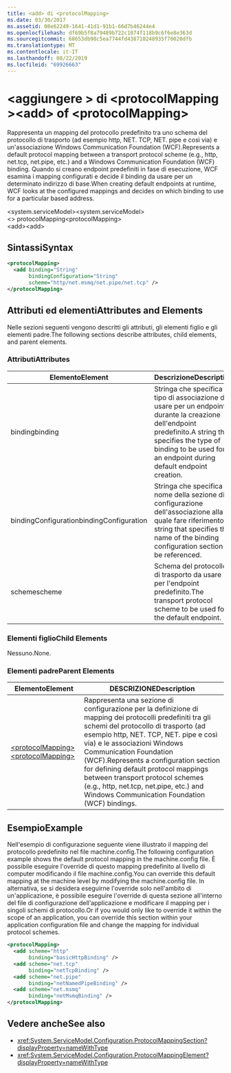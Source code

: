 ```yaml
---
title: <add> di <protocolMapping>
ms.date: 03/30/2017
ms.assetid: 08e62249-1641-41d1-91b1-66d7b46244e4
ms.openlocfilehash: df69b5f8a79489b722c1074f118b9c6f6e8e363d
ms.sourcegitcommit: 68653db98c5ea7744fd438710248935f70020dfb
ms.translationtype: MT
ms.contentlocale: it-IT
ms.lasthandoff: 08/22/2019
ms.locfileid: "69926663"
---
```

# <a name="add-of-protocolmapping"></a><span data-ttu-id="43bcb-102">\<aggiungere > di \<protocolMapping ></span><span class="sxs-lookup"><span data-stu-id="43bcb-102">\<add> of \<protocolMapping></span></span>
<span data-ttu-id="43bcb-103">Rappresenta un mapping del protocollo predefinito tra uno schema del protocollo di trasporto (ad esempio http, NET. TCP, NET. pipe e così via) e un'associazione Windows Communication Foundation (WCF).</span><span class="sxs-lookup"><span data-stu-id="43bcb-103">Represents a default protocol mapping between a transport protocol scheme (e.g., http, net.tcp, net.pipe, etc.) and a Windows Communication Foundation (WCF) binding.</span></span> <span data-ttu-id="43bcb-104">Quando si creano endpoint predefiniti in fase di esecuzione, WCF esamina i mapping configurati e decide il binding da usare per un determinato indirizzo di base.</span><span class="sxs-lookup"><span data-stu-id="43bcb-104">When creating default endpoints at runtime, WCF looks at the configured mappings and decides on which binding to use for a particular based address.</span></span>  
  
 <span data-ttu-id="43bcb-105">\<system.serviceModel></span><span class="sxs-lookup"><span data-stu-id="43bcb-105">\<system.serviceModel></span></span>  
<span data-ttu-id="43bcb-106">\<> protocolMapping</span><span class="sxs-lookup"><span data-stu-id="43bcb-106">\<protocolMapping></span></span>  
<span data-ttu-id="43bcb-107">\<add></span><span class="sxs-lookup"><span data-stu-id="43bcb-107">\<add></span></span>  
  
## <a name="syntax"></a><span data-ttu-id="43bcb-108">Sintassi</span><span class="sxs-lookup"><span data-stu-id="43bcb-108">Syntax</span></span>  
  
```xml  
<protocolMapping>
  <add binding="String"
       bindingConfiguration="String"
       scheme="http/net.msmq/net.pipe/net.tcp" />
</protocolMapping>
```  
  
## <a name="attributes-and-elements"></a><span data-ttu-id="43bcb-109">Attributi ed elementi</span><span class="sxs-lookup"><span data-stu-id="43bcb-109">Attributes and Elements</span></span>  
 <span data-ttu-id="43bcb-110">Nelle sezioni seguenti vengono descritti gli attributi, gli elementi figlio e gli elementi padre.</span><span class="sxs-lookup"><span data-stu-id="43bcb-110">The following sections describe attributes, child elements, and parent elements.</span></span>  
  
### <a name="attributes"></a><span data-ttu-id="43bcb-111">Attributi</span><span class="sxs-lookup"><span data-stu-id="43bcb-111">Attributes</span></span>  
  
|<span data-ttu-id="43bcb-112">Elemento</span><span class="sxs-lookup"><span data-stu-id="43bcb-112">Element</span></span>|<span data-ttu-id="43bcb-113">Descrizione</span><span class="sxs-lookup"><span data-stu-id="43bcb-113">Description</span></span>|  
|-------------|-----------------|  
|<span data-ttu-id="43bcb-114">binding</span><span class="sxs-lookup"><span data-stu-id="43bcb-114">binding</span></span>|<span data-ttu-id="43bcb-115">Stringa che specifica il tipo di associazione da usare per un endpoint durante la creazione dell'endpoint predefinito.</span><span class="sxs-lookup"><span data-stu-id="43bcb-115">A string that specifies the type of binding to be used for an endpoint during default endpoint creation.</span></span>|  
|<span data-ttu-id="43bcb-116">bindingConfiguration</span><span class="sxs-lookup"><span data-stu-id="43bcb-116">bindingConfiguration</span></span>|<span data-ttu-id="43bcb-117">Stringa che specifica il nome della sezione di configurazione dell'associazione alla quale fare riferimento.</span><span class="sxs-lookup"><span data-stu-id="43bcb-117">A string that specifies the name of the binding configuration section to be referenced.</span></span>|  
|<span data-ttu-id="43bcb-118">scheme</span><span class="sxs-lookup"><span data-stu-id="43bcb-118">scheme</span></span>|<span data-ttu-id="43bcb-119">Schema del protocollo di trasporto da usare per l'endpoint predefinito.</span><span class="sxs-lookup"><span data-stu-id="43bcb-119">The transport protocol scheme to be used for the default endpoint.</span></span>|  
  
### <a name="child-elements"></a><span data-ttu-id="43bcb-120">Elementi figlio</span><span class="sxs-lookup"><span data-stu-id="43bcb-120">Child Elements</span></span>  
 <span data-ttu-id="43bcb-121">Nessuno.</span><span class="sxs-lookup"><span data-stu-id="43bcb-121">None.</span></span>  
  
### <a name="parent-elements"></a><span data-ttu-id="43bcb-122">Elementi padre</span><span class="sxs-lookup"><span data-stu-id="43bcb-122">Parent Elements</span></span>  
  
|<span data-ttu-id="43bcb-123">Elemento</span><span class="sxs-lookup"><span data-stu-id="43bcb-123">Element</span></span>|<span data-ttu-id="43bcb-124">DESCRIZIONE</span><span class="sxs-lookup"><span data-stu-id="43bcb-124">Description</span></span>|  
|-------------|-----------------|  
|[<span data-ttu-id="43bcb-125">\<protocolMapping></span><span class="sxs-lookup"><span data-stu-id="43bcb-125">\<protocolMapping></span></span>](protocolmapping.md)|<span data-ttu-id="43bcb-126">Rappresenta una sezione di configurazione per la definizione di mapping dei protocolli predefiniti tra gli schemi del protocollo di trasporto (ad esempio http, NET. TCP, NET. pipe e così via) e le associazioni Windows Communication Foundation (WCF).</span><span class="sxs-lookup"><span data-stu-id="43bcb-126">Represents a configuration section for defining default protocol mappings between transport protocol schemes (e.g., http, net.tcp, net.pipe, etc.) and Windows Communication Foundation (WCF) bindings.</span></span>|  
  
## <a name="example"></a><span data-ttu-id="43bcb-127">Esempio</span><span class="sxs-lookup"><span data-stu-id="43bcb-127">Example</span></span>  
 <span data-ttu-id="43bcb-128">Nell'esempio di configurazione seguente viene illustrato il mapping del protocollo predefinito nel file machine.config.</span><span class="sxs-lookup"><span data-stu-id="43bcb-128">The following configuration example shows the default protocol mapping in the machine.config file.</span></span> <span data-ttu-id="43bcb-129">È possibile eseguire l'override di questo mapping predefinito al livello di computer modificando il file machine.config.</span><span class="sxs-lookup"><span data-stu-id="43bcb-129">You can override this default mapping at the machine level by modifying the machine.config file.</span></span> <span data-ttu-id="43bcb-130">In alternativa, se si desidera eseguirne l'override solo nell'ambito di un'applicazione, è possibile eseguire l'override di questa sezione all'interno del file di configurazione dell'applicazione e modificare il mapping per i singoli schemi di protocollo.</span><span class="sxs-lookup"><span data-stu-id="43bcb-130">Or if you would only like to override it within the scope of an application, you can override this section within your application configuration file and change the mapping for individual protocol schemes.</span></span>  
  
```xml  
<protocolMapping>
  <add scheme="http"
       binding="basicHttpBinding" />
  <add scheme="net.tcp"
       binding="netTcpBinding" />
  <add scheme="net.pipe"
       binding="netNamedPipeBinding" />
  <add scheme="net.msmq"
       binding="netMsmqBinding" />
</protocolMapping>
```  
  
## <a name="see-also"></a><span data-ttu-id="43bcb-131">Vedere anche</span><span class="sxs-lookup"><span data-stu-id="43bcb-131">See also</span></span>

- <xref:System.ServiceModel.Configuration.ProtocolMappingSection?displayProperty=nameWithType>
- <xref:System.ServiceModel.Configuration.ProtocolMappingElement?displayProperty=nameWithType>
